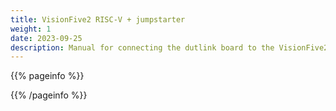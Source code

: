```yaml
---
title: VisionFive2 RISC-V + jumpstarter
weight: 1
date: 2023-09-25
description: Manual for connecting the dutlink board to the VisionFive2 RISC-V board to jumpstarter.
---
```


{{% pageinfo %}}

{{% /pageinfo %}}
